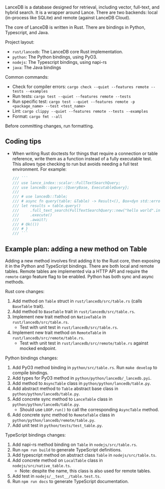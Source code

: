 LanceDB is a database designed for retrieval, including vector, full-text, and hybrid search.
It is a wrapper around Lance. There are two backends: local (in-process like SQLite) and
remote (against LanceDB Cloud).

The core of LanceDB is written in Rust. There are bindings in Python, Typescript, and Java.

Project layout:

* `rust/lancedb`: The LanceDB core Rust implementation.
* `python`: The Python bindings, using PyO3.
* `nodejs`: The Typescript bindings, using napi-rs
* `java`: The Java bindings

Common commands:

* Check for compiler errors: `cargo check --quiet --features remote --tests --examples`
* Run tests: `cargo test --quiet --features remote --tests`
* Run specific test: `cargo test --quiet --features remote -p <package_name> --test <test_name>`
* Lint: `cargo clippy --quiet --features remote --tests --examples`
* Format: `cargo fmt --all`

Before committing changes, run formatting.

## Coding tips

* When writing Rust doctests for things that require a connection or table reference,
  write them as a function instead of a fully executable test. This allows type checking
  to run but avoids needing a full test environment. For example:
    ```rust
    /// ```
    /// use lance_index::scalar::FullTextSearchQuery;
    /// use lancedb::query::{QueryBase, ExecutableQuery};
    ///
    /// # use lancedb::Table;
    /// # async fn query(table: &Table) -> Result<(), Box<dyn std::error::Error>> {
    /// let results = table.query()
    ///     .full_text_search(FullTextSearchQuery::new("hello world".into()))
    ///     .execute()
    ///     .await?;
    /// # Ok(())
    /// # }
    /// ```
    ```

## Example plan: adding a new method on Table

Adding a new method involves first adding it to the Rust core, then exposing it
in the Python and TypeScript bindings. There are both local and remote tables.
Remote tables are implemented via a HTTP API and require the `remote` cargo
feature flag to be enabled. Python has both sync and async methods.

Rust core changes:

1. Add method on `Table` struct in `rust/lancedb/src/table.rs` (calls `BaseTable` trait).
2. Add method to `BaseTable` trait in `rust/lancedb/src/table.rs`.
3. Implement new trait method on `NativeTable` in `rust/lancedb/src/table.rs`.
    * Test with unit test in `rust/lancedb/src/table.rs`.
4. Implement new trait method on `RemoteTable` in `rust/lancedb/src/remote/table.rs`.
    * Test with unit test in `rust/lancedb/src/remote/table.rs` against mocked endpoint.

Python bindings changes:

1. Add PyO3 method binding in `python/src/table.rs`. Run `make develop` to compile bindings.
2. Add types for PyO3 method in `python/python/lancedb/_lancedb.pyi`.
3. Add method to `AsyncTable` class in `python/python/lancedb/table.py`.
4. Add abstract method to `Table` abstract base class in `python/python/lancedb/table.py`.
5. Add concrete sync method to `LanceTable` class in `python/python/lancedb/table.py`.
    * Should use `LOOP.run()` to call the corresponding `AsyncTable` method.
6. Add concrete sync method to `RemoteTable` class in `python/python/lancedb/remote/table.py`.
7. Add unit test in `python/tests/test_table.py`.

TypeScript bindings changes:

1. Add napi-rs method binding on `Table` in `nodejs/src/table.rs`.
2. Run `npm run build` to generate TypeScript definitions.
3. Add typescript method on abstract class `Table` in `nodejs/src/table.ts`.
4. Add concrete method on `LocalTable` class in `nodejs/src/native_table.ts`.
    * Note: despite the name, this class is also used for remote tables.
5. Add test in `nodejs/__test__/table.test.ts`.
6. Run `npm run docs` to generate TypeScript documentation.
